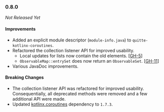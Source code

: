 ### 0.8.0

_Not Released Yet_

#### Improvements

- Added an explicit module descriptor (`module-info.java`) to
  `quitte-kotlinx-coroutines`.
- Refactored the collection listener API for improved usability.
  - Local updates for lists now contain the old elements. [[GH-5](https://github.com/Osmerion/Quitte/issues/10)]
  - `ObservableMap::entrySet` does now return an `ObservableSet`. [[GH-11](https://github.com/Osmerion/Quitte/issues/11)]
- Various JavaDoc improvements.

#### Breaking Changes

- The collection listener API was refactored for improved usability.
  Consequentially, all deprecated methods were removed and a few additional API
  were made.
- Updated [kotlinx.coroutines](https://github.com/Kotlin/kotlinx.coroutines) dependency to `1.7.3`.